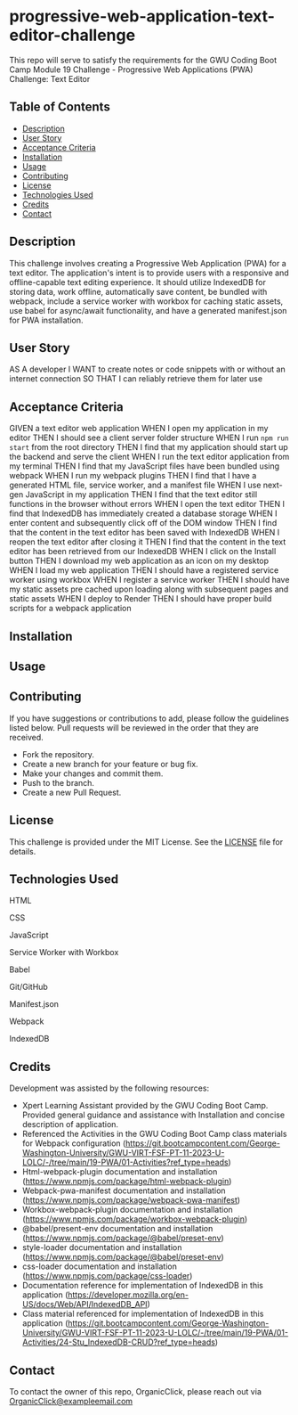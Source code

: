 # progressive-web-application-text-editor-challenge
This repo will serve to satisfy the requirements for the GWU Coding Boot Camp Module 19 Challenge - Progressive Web Applications (PWA) Challenge: Text Editor

## Table of Contents
- [Description](#description)
- [User Story](#user-story)
- [Acceptance Criteria](#acceptance-criteria)
- [Installation](#installation)
- [Usage](#usage)
- [Contributing](#contributing)
- [License](#license)
- [Technologies Used](#technologies-used)
- [Credits](#credits)
- [Contact](#contact)

## Description
This challenge involves creating a Progressive Web Application (PWA) for a text editor. The application's intent is to provide users with a responsive and offline-capable text editing experience. It should utilize IndexedDB for storing data, work offline, automatically save content, be bundled with webpack, include a service worker with workbox for caching static assets, use babel for async/await functionality, and have a generated manifest.json for PWA installation.

## User Story

AS A developer
I WANT to create notes or code snippets with or without an internet connection
SO THAT I can reliably retrieve them for later use

## Acceptance Criteria

GIVEN a text editor web application
WHEN I open my application in my editor
THEN I should see a client server folder structure
WHEN I run `npm run start` from the root directory
THEN I find that my application should start up the backend and serve the client
WHEN I run the text editor application from my terminal
THEN I find that my JavaScript files have been bundled using webpack
WHEN I run my webpack plugins
THEN I find that I have a generated HTML file, service worker, and a manifest file
WHEN I use next-gen JavaScript in my application
THEN I find that the text editor still functions in the browser without errors
WHEN I open the text editor
THEN I find that IndexedDB has immediately created a database storage
WHEN I enter content and subsequently click off of the DOM window
THEN I find that the content in the text editor has been saved with IndexedDB
WHEN I reopen the text editor after closing it
THEN I find that the content in the text editor has been retrieved from our IndexedDB
WHEN I click on the Install button
THEN I download my web application as an icon on my desktop
WHEN I load my web application
THEN I should have a registered service worker using workbox
WHEN I register a service worker
THEN I should have my static assets pre cached upon loading along with subsequent pages and static assets
WHEN I deploy to Render
THEN I should have proper build scripts for a webpack application

## Installation



## Usage


## Contributing
If you have suggestions or contributions to add, please follow the guidelines listed below. Pull requests will be reviewed in the order that they are received.
- Fork the repository.
- Create a new branch for your feature or bug fix.
- Make your changes and commit them.
- Push to the branch.
- Create a new Pull Request.

## License
This challenge is provided under the MIT License. See the [LICENSE](LICENSE) file for details.


## Technologies Used
HTML

CSS

JavaScript

Service Worker with Workbox

Babel

Git/GitHub

Manifest.json

Webpack

IndexedDB

## Credits
Development was assisted by the following resources:
 - Xpert Learning Assistant provided by the GWU Coding Boot Camp. Provided general guidance and assistance with Installation and concise description of application.
 - Referenced the Activities in the GWU Coding Boot Camp class materials for Webpack configuration (https://git.bootcampcontent.com/George-Washington-University/GWU-VIRT-FSF-PT-11-2023-U-LOLC/-/tree/main/19-PWA/01-Activities?ref_type=heads)
 - Html-webpack-plugin documentation and installation (https://www.npmjs.com/package/html-webpack-plugin)
 - Webpack-pwa-manifest documentation and installation (https://www.npmjs.com/package/webpack-pwa-manifest)
 - Workbox-webpack-plugin documentation and installation (https://www.npmjs.com/package/workbox-webpack-plugin)
 - @babel/present-env documentation and installation (https://www.npmjs.com/package/@babel/preset-env)
 - style-loader documentation and installation (https://www.npmjs.com/package/@babel/preset-env)
 - css-loader documentation and installation (https://www.npmjs.com/package/css-loader)
 - Documentation reference for implementation of IndexedDB in this application (https://developer.mozilla.org/en-US/docs/Web/API/IndexedDB_API)
 - Class material referenced for implementation of IndexedDB in this application (https://git.bootcampcontent.com/George-Washington-University/GWU-VIRT-FSF-PT-11-2023-U-LOLC/-/tree/main/19-PWA/01-Activities/24-Stu_IndexedDB-CRUD?ref_type=heads)

## Contact
To contact the owner of this repo, OrganicClick, please reach out via OrganicClick@exampleemail.com